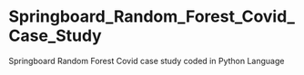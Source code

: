 # Springboard_Random_Forest_Covid_Case_Study
Springboard Random Forest Covid case study coded in Python Language 

